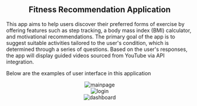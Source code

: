 <h2 align="center">
  Fitness Recommendation Application
</h2>

<p>This app aims to help users discover their preferred forms of exercise by offering features such as step tracking, a body mass index (BMI) calculator, and motivational recommendations. The primary goal of the app is to suggest suitable activities tailored to the user's condition, which is determined through a series of questions. Based on the user's responses, the app will display guided videos sourced from YouTube via API integration.</p>

<p>Below are the examples of user interface in this application</p>

<div align="center">
  <img alt="mainpage" src=".\web\img\mainpage.png" /><br/>
  <img alt="login" src=".\web\img\login page.png" /><br/>
  <img alt="dashboard" src=".\web\img\dashboard.png" />
</div>
